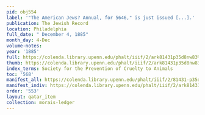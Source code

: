 ```yaml
---
pid: obj554
label: '"The American Jews? Annual, for 5646," is just issued [...].'
publication: The Jewish Record
location: Philadelphia
full_date: " December 4, 1885"
month_day: 4-Dec
volume-notes:
year: '1885'
full: https://colenda.library.upenn.edu/phalt/iiif/2/ark81431p35d8nw83%2FSHA256E-s7249793--ff9a6ac5e10608674ab96ede4cd8537abdd45c15f013d06cd5058cda07de6e45.jpeg/full/3500,/0/default.jpg
thumb: https://colenda.library.upenn.edu/phalt/iiif/2/ark81431p35d8nw83%2FSHA256E-s7249793--ff9a6ac5e10608674ab96ede4cd8537abdd45c15f013d06cd5058cda07de6e45.jpeg/full/!200,200/0/default.jpg
index_terms: Society for the Prevention of Cruelty to Animals
toc: '568'
manifest_all: https://colenda.library.upenn.edu/phalt/iiif/2/81431-p35d8nw83/manifest
manifest_indiv: https://colenda.library.upenn.edu/phalt/iiif/2/ark81431p35d8nw83%2FSHA256E-s7249793--ff9a6ac5e10608674ab96ede4cd8537abdd45c15f013d06cd5058cda07de6e45.jpeg
order: '553'
layout: qatar_item
collection: morais-ledger
---
```

